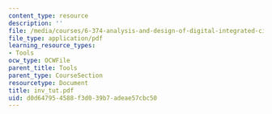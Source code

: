 ```yaml
---
content_type: resource
description: ''
file: /media/courses/6-374-analysis-and-design-of-digital-integrated-circuits-fall-2003/d0d647954588f3d039b7adeae57cbc50_inv_tut.pdf
file_type: application/pdf
learning_resource_types:
- Tools
ocw_type: OCWFile
parent_title: Tools
parent_type: CourseSection
resourcetype: Document
title: inv_tut.pdf
uid: d0d64795-4588-f3d0-39b7-adeae57cbc50
---
```

